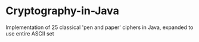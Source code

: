 # Cryptography-in-Java
Implementation of 25 classical 'pen and paper' ciphers in Java, expanded to use entire ASCII set
